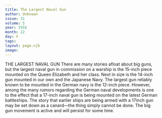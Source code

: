 ```yaml
---
title: The Largest Naval Gun
author: Unknown
issue: 31
volume: 5
year: 1916
month: 22
day: V
tags:
layout: page.njk
image:
---
```

THE LARGEST NAVAL GUN       There are many stories afloat about big guns, but the largest naval gun in commission on a warship is the 15-inch piece mounted on the Queen Elizabeth and her class. Next in size is the 14-inch gun mounted in our own and the Japanese Navy.       The largest gun reliably known to be mounted in the German navy is the 12-inch piece. However, among the many rumors regarding the German naval developments is one to the effect that a 17-inch naval gun is being mounted on the latest German battleships. The story that earlier ships are being armed with a 17inch gun may be set down as a canard—the thing simply cannot be done. The big gun movement is active and will persist for some time. 


